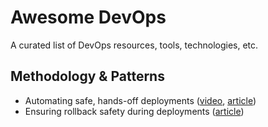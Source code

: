 # Awesome DevOps

A curated list of DevOps resources, tools, technologies, etc.

## Methodology & Patterns
- Automating safe, hands-off deployments ([video](https://youtu.be/ngnMj1zbMPY), [article](https://aws.amazon.com/builders-library/automating-safe-hands-off-deployments/))
- Ensuring rollback safety during deployments ([article](https://aws.amazon.com/builders-library/ensuring-rollback-safety-during-deployments/))
